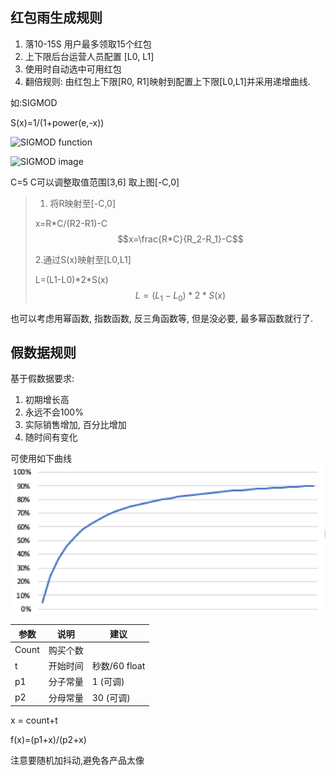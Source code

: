 ## 红包雨生成规则
1. 落10-15S 用户最多领取15个红包
2. 上下限后台运营人员配置 [L0, L1]
3. 使用时自动选中可用红包
4. 翻倍规则: 由红包上下限[R0, R1]映射到配置上下限[L0,L1]并采用递增曲线. 

如:SIGMOD 

S(x)=1/(1+power(e,-x))

![SIGMOD function](https://gss3.bdstatic.com/-Po3dSag_xI4khGkpoWK1HF6hhy/baike/s%3D99/sign=a46bd6f1dd33c895a27e9472d01340df/0df3d7ca7bcb0a4659502a5f6f63f6246b60af62.jpg)

![SIGMOD image](https://www.missshi.cn/static/files/591/5989cee6e519f50ef7000031/13/images/803410fe2e9a6fc695759034004f0888.png)

C=5
C可以调整取值范围[3,6]
取上图[-C,0]

> 1. 将R映射至[-C,0] 
> 
> x=R\*C/(R2-R1)-C  
> $$x=\frac{R*C}{R_2-R_1}-C$$
> 
>  2.通过S(x)映射至[L0,L1]
>
> L=(L1-L0)\*2\*S(x)
> $$L=(L_1-L_0)*2*S(x)$$
> 


也可以考虑用幂函数, 指数函数, 反三角函数等, 但是没必要, 最多幂函数就行了.

## 假数据规则
基于假数据要求:

1. 初期增长高
2. 永远不会100%
3. 实际销售增加, 百分比增加
4. 随时间有变化

可使用如下曲线
![data curve](datacurve.png)

参数 | 说明 | 建议 
---- | ---- | ---
Count | 购买个数
t | 开始时间 | 秒数/60 float
p1 | 分子常量 | 1 (可调)
p2 | 分母常量 | 30 (可调) 

x = count+t

f(x)=(p1+x)/(p2+x)

注意要随机加抖动,避免各产品太像
